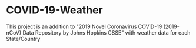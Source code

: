 # COVID-19-Weather
This project is an addition to "2019 Novel Coronavirus COVID-19 (2019-nCoV) Data Repository by Johns Hopkins CSSE" with weather data for each State/Country 
